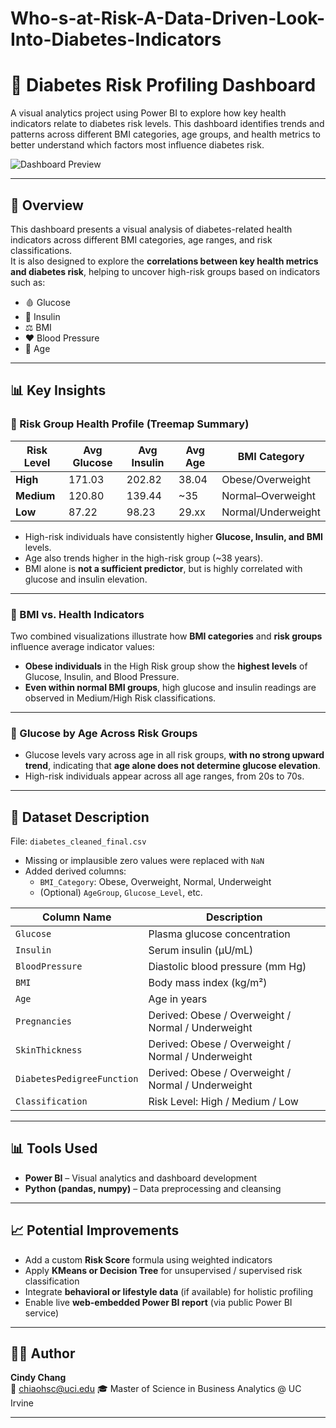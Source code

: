 # Who-s-at-Risk-A-Data-Driven-Look-Into-Diabetes-Indicators
# 🧠 Diabetes Risk Profiling Dashboard

A visual analytics project using Power BI to explore how key health indicators relate to diabetes risk levels. This dashboard identifies trends and patterns across different BMI categories, age groups, and health metrics to better understand which factors most influence diabetes risk.

![Dashboard Preview]()

---

## 📌 Overview

This dashboard presents a visual analysis of diabetes-related health indicators across different BMI categories, age ranges, and risk classifications.  
It is also designed to explore the **correlations between key health metrics and diabetes risk**, helping to uncover high-risk groups based on indicators such as:

- 🩸 Glucose
- 💉 Insulin
- ⚖️ BMI
- ❤️ Blood Pressure
- 🧓 Age

---

## 📊 Key Insights

### 📍 Risk Group Health Profile (Treemap Summary)

| Risk Level | Avg Glucose | Avg Insulin | Avg Age | BMI Category |
|------------|-------------|-------------|---------|---------------|
| **High**   | 171.03      | 202.82      | 38.04   | Obese/Overweight |
| **Medium** | 120.80      | 139.44      | ~35     | Normal–Overweight |
| **Low**    | 87.22       | 98.23       | 29.xx   | Normal/Underweight |

- High-risk individuals have consistently higher **Glucose, Insulin, and BMI** levels.
- Age also trends higher in the high-risk group (~38 years).
- BMI alone is **not a sufficient predictor**, but is highly correlated with glucose and insulin elevation.

---

### 📍 BMI vs. Health Indicators

Two combined visualizations illustrate how **BMI categories** and **risk groups** influence average indicator values:

- **Obese individuals** in the High Risk group show the **highest levels** of Glucose, Insulin, and Blood Pressure.
- **Even within normal BMI groups**, high glucose and insulin readings are observed in Medium/High Risk classifications.

---

### 📍 Glucose by Age Across Risk Groups

- Glucose levels vary across age in all risk groups, **with no strong upward trend**, indicating that **age alone does not determine glucose elevation**.
- High-risk individuals appear across all age ranges, from 20s to 70s.

---

## 📁 Dataset Description

File: `diabetes_cleaned_final.csv`  
- Missing or implausible zero values were replaced with `NaN`
- Added derived columns:
  - `BMI_Category`: Obese, Overweight, Normal, Underweight
  - (Optional) `AgeGroup`, `Glucose_Level`, etc.

| Column Name        | Description |
|--------------------|-------------|
| `Glucose`          | Plasma glucose concentration |
| `Insulin`          | Serum insulin (μU/mL) |
| `BloodPressure`    | Diastolic blood pressure (mm Hg) |
| `BMI`              | Body mass index (kg/m²) |
| `Age`              | Age in years |
| `Pregnancies`     | Derived: Obese / Overweight / Normal / Underweight |
| `SkinThickness`     | Derived: Obese / Overweight / Normal / Underweight |
| `DiabetesPedigreeFunction`     | Derived: Obese / Overweight / Normal / Underweight |
| `Classification`   | Risk Level: High / Medium / Low |

---

## 📊 Tools Used

- **Power BI** – Visual analytics and dashboard development
- **Python (pandas, numpy)** – Data preprocessing and cleansing

---

## 📈 Potential Improvements

- Add a custom **Risk Score** formula using weighted indicators
- Apply **KMeans or Decision Tree** for unsupervised / supervised risk classification
- Integrate **behavioral or lifestyle data** (if available) for holistic profiling
- Enable live **web-embedded Power BI report** (via public Power BI service)

---

## 🧑‍💻 Author

**Cindy Chang**  
📧 chiaohsc@uci.edu 
🎓 Master of Science in Business Analytics @ UC Irvine

---

